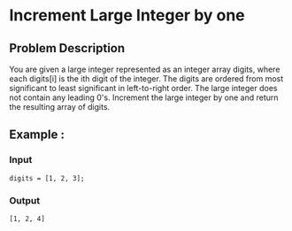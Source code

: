 # Increment Large Integer by one
## Problem Description
You are given a large integer represented as an integer array digits, where each digits[i] is the ith digit of the integer. The digits are ordered from most significant to least significant in left-to-right order. The large integer does not contain any leading 0's. Increment the large integer by one and return the resulting array of digits.
## Example : 
### Input
```
digits = [1, 2, 3];
```
### Output
```
[1, 2, 4]
```
